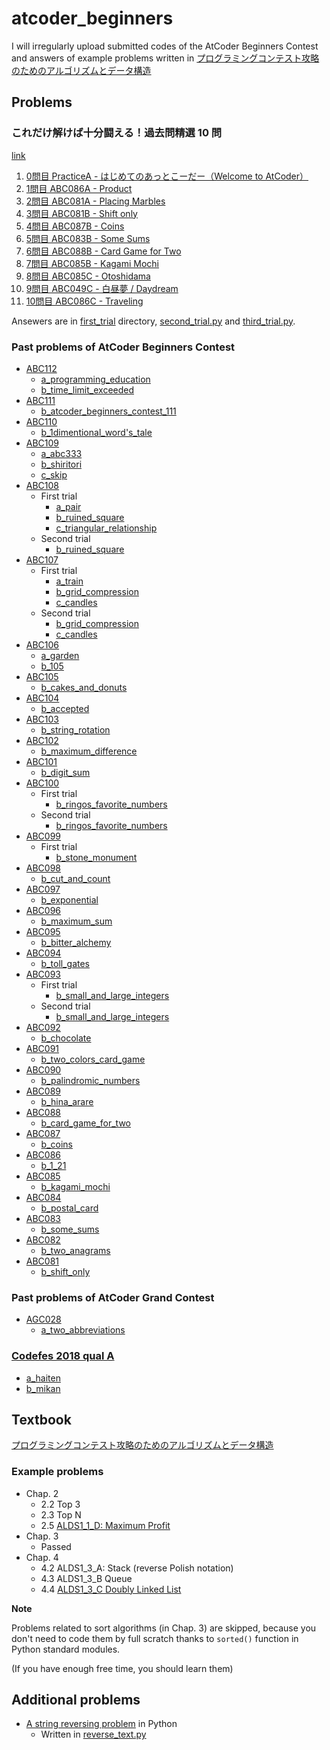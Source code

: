 # atcoder_beginners
I will irregularly upload submitted codes of the AtCoder Beginners Contest and answers of example problems written in [プログラミングコンテスト攻略のためのアルゴリズムとデータ構造](https://book.mynavi.jp/ec/products/detail/id=35408)

## Problems

### これだけ解けば十分闘える！過去問精選 10 問 

[link](https://qiita.com/drken/items/fd4e5e3630d0f5859067)

1. [0問目 PracticeA - はじめてのあっとこーだー（Welcome to AtCoder）](https://language-test-201603.contest.atcoder.jp/tasks/practice_1)
2. [1問目 ABC086A - Product](https://abc086.contest.atcoder.jp/tasks/abc086_a)
3. [2問目 ABC081A - Placing Marbles](https://abc081.contest.atcoder.jp/tasks/abc081_a)
4. [3問目 ABC081B - Shift only](https://abc081.contest.atcoder.jp/tasks/abc081_b)
5. [4問目 ABC087B - Coins](https://abc087.contest.atcoder.jp/tasks/abc087_b)
6. [5問目 ABC083B - Some Sums](https://abc083.contest.atcoder.jp/tasks/abc083_b)
7. [6問目 ABC088B - Card Game for Two](https://abc088.contest.atcoder.jp/tasks/abc088_b)
8. [7問目 ABC085B - Kagami Mochi](https://abc085.contest.atcoder.jp/tasks/abc085_b)
9. [8問目 ABC085C - Otoshidama](https://abc085.contest.atcoder.jp/tasks/abc085_c)
10. [9問目 ABC049C - 白昼夢 / Daydream](https://abc049.contest.atcoder.jp/tasks/arc065_a)
11. [10問目 ABC086C - Traveling](https://abc086.contest.atcoder.jp/tasks/arc089_a)

Ansewers are in [first_trial](https://github.com/ababa893/atcoder_beginners/tree/master/first_trial) directory, [second_trial.py](https://github.com/ababa893/atcoder_beginners/blob/master/second_trial.py) and [third_trial.py](https://github.com/ababa893/atcoder_beginners/blob/master/third_trial.py).

### Past problems of AtCoder Beginners Contest
- [ABC112](https://beta.atcoder.jp/contests/abc112)
    - [a_programming_education](https://github.com/ababa893/atcoder_beginners/blob/master/contest_112/a_programming_education.py)
    - [b_time_limit_exceeded](https://github.com/ababa893/atcoder_beginners/blob/master/contest_112/b_time_limit_exceeded.py)
- [ABC111](https://beta.atcoder.jp/contests/abc111)
    - [b_atcoder_beginners_contest_111](https://github.com/ababa893/atcoder_beginners/blob/master/contest_111/b_atcoder_beginners_contest_111.py)
- [ABC110](https://beta.atcoder.jp/contests/abc110)
    - [b_1dimentional_word's_tale](https://github.com/ababa893/atcoder_beginners/blob/master/contest_110/b_1dimentional_words_tale.py)
- [ABC109](https://beta.atcoder.jp/contests/abc109)
    - [a_abc333](https://github.com/ababa893/atcoder_beginners/blob/master/contest_109/a_abc333.py)
    - [b_shiritori](https://github.com/ababa893/atcoder_beginners/blob/master/contest_109/b_shiritori.py)
    - [c_skip](https://github.com/ababa893/atcoder_beginners/blob/master/contest_109/c_skip.py)
- [ABC108](https://beta.atcoder.jp/contests/abc108)
    - First trial
        - [a_pair](https://github.com/ababa893/atcoder_beginners/blob/master/contest_108/a_pair.py)
        - [b_ruined_square](https://github.com/ababa893/atcoder_beginners/blob/master/contest_108/b_ruined_square.py)
        - [c_triangular_relationship](https://github.com/ababa893/atcoder_beginners/blob/master/contest_108/c_triangular_relationship.py) 
    - Second trial
        - [b_ruined_square](https://github.com/ababa893/atcoder_beginners/blob/master/contest_108/b_ruined_square_2nd.py)
- [ABC107](https://beta.atcoder.jp/contests/abc107)
    - First trial
        - [a_train](https://github.com/ababa893/atcoder_beginners/blob/master/contest_107/a_train.py)
        - [b_grid_compression](https://github.com/ababa893/atcoder_beginners/blob/master/contest_107/b_grid_compression.py)
        - [c_candles]()
    - Second trial
        - [b_grid_compression](https://github.com/ababa893/atcoder_beginners/blob/master/contest_107/b_grid_compression_2nd.py)
        - [c_candles]()
- [ABC106](https://beta.atcoder.jp/contests/abc106/)
    - [a_garden](https://github.com/ababa893/atcoder_beginners/blob/master/contest_106/a_garden.py)
    - [b_105](https://github.com/ababa893/atcoder_beginners/blob/master/contest_106/b_105.py)
- [ABC105](https://beta.atcoder.jp/contests/abc105)
    - [b_cakes_and_donuts](https://github.com/ababa893/atcoder_beginners/blob/master/contest_105/b_cakes_and_donuts.py)
- [ABC104](https://beta.atcoder.jp/contests/abc104)
    - [b_accepted](https://github.com/ababa893/atcoder_beginners/blob/master/contest_104/b_accepted.py)
- [ABC103](https://beta.atcoder.jp/contests/abc103)
    - [b_string_rotation](https://github.com/ababa893/atcoder_beginners/blob/master/contest_103/b_string_rotation.py)
- [ABC102](https://beta.atcoder.jp/contests/abc102)
    - [b_maximum_difference](https://github.com/ababa893/atcoder_beginners/blob/master/contest_102/b_maximum_difference.py)
- [ABC101](https://beta.atcoder.jp/contests/abc101/)
    - [b_digit_sum](https://github.com/ababa893/atcoder_beginners/blob/master/contest_101/b_digit_sum.py)
- [ABC100](https://beta.atcoder.jp/contests/abc100/)
    - First trial
        - [b_ringos_favorite_numbers](https://github.com/ababa893/atcoder_beginners/blob/master/contest_100/b_ringos_favorite_numbers.py)
    - Second trial
        - [b_ringos_favorite_numbers](https://github.com/ababa893/atcoder_beginners/blob/master/contest_100/b_ringos_favorite_numbers_2nd.py)   
- [ABC099](https://beta.atcoder.jp/contests/abc099)
    - First trial
        - [b_stone_monument](https://github.com/ababa893/atcoder_beginners/blob/master/contest_099/b_stone_monument.py)  
- [ABC098](https://beta.atcoder.jp/contests/abc098)
    - [b_cut_and_count](https://github.com/ababa893/atcoder_beginners/blob/master/contest_098/b_cut_and_count.py)
- [ABC097](https://beta.atcoder.jp/contests/abc097)
    - [b_exponential](https://github.com/ababa893/atcoder_beginners/blob/master/contest_097/b_exponential.py)
- [ABC096](https://beta.atcoder.jp/contests/abc096)
    - [b_maximum_sum](https://github.com/ababa893/atcoder_beginners/blob/master/contest_096/b_maximum_sum.py)
- [ABC095](https://beta.atcoder.jp/contests/abc095)
    - [b_bitter_alchemy](https://github.com/ababa893/atcoder_beginners/blob/master/contest_095/b_bitter_alchemy.py)
- [ABC094](https://beta.atcoder.jp/contests/abc094)
    - [b_toll_gates](https://github.com/ababa893/atcoder_beginners/blob/master/contest_094/b_toll_gates.py)
- [ABC093](https://beta.atcoder.jp/contests/abc093)
    - First trial
        - [b_small_and_large_integers](https://github.com/ababa893/atcoder_beginners/blob/master/contest_093/b_small_and_large_integers.py)
    - Second trial
        - [b_small_and_large_integers](https://github.com/ababa893/atcoder_beginners/blob/master/contest_093/b_small_and_large_integers_2nd.py)
- [ABC092](https://beta.atcoder.jp/contests/abc092)
    - [b_chocolate](https://github.com/ababa893/atcoder_beginners/blob/master/contest_092/b_chocolate.py)
- [ABC091](https://beta.atcoder.jp/contests/abc091)
    - [b_two_colors_card_game](https://github.com/ababa893/atcoder_beginners/blob/master/contest_091/b_two_colors_card_game.py)
- [ABC090](https://beta.atcoder.jp/contests/abc090)
    - [b_palindromic_numbers](https://github.com/ababa893/atcoder_beginners/blob/master/contest_090/b_palindromic_numbers.py)
- [ABC089](https://beta.atcoder.jp/contests/abc089)
    - [b_hina_arare](https://github.com/ababa893/atcoder_beginners/blob/master/contest_089/b_hina_arare.py)
- [ABC088](https://beta.atcoder.jp/contests/abc088)
    - [b_card_game_for_two](https://github.com/ababa893/atcoder_beginners/blob/master/contest_088/b_card_game_for_two.py)
- [ABC087](https://beta.atcoder.jp/contests/abc087)
    - [b_coins](https://github.com/ababa893/atcoder_beginners/blob/master/contest_087/b_coins.py)
- [ABC086](https://beta.atcoder.jp/contests/abc086)
    - [b_1_21](https://github.com/ababa893/atcoder_beginners/blob/master/contest_086/b_1_21.py)
- [ABC085](https://beta.atcoder.jp/contests/abc085)
    - [b_kagami_mochi](https://github.com/ababa893/atcoder_beginners/blob/master/contest_085/b_kagami_mochi.py)
- [ABC084](https://beta.atcoder.jp/contests/abc084)
    - [b_postal_card](https://github.com/ababa893/atcoder_beginners/blob/master/contest_084/b_postal_card.py)
- [ABC083](https://beta.atcoder.jp/contests/abc083)
    - [b_some_sums](https://github.com/ababa893/atcoder_beginners/blob/master/contest_083/b_some_sums.py)
- [ABC082](https://beta.atcoder.jp/contests/abc082)
    - [b_two_anagrams](https://github.com/ababa893/atcoder_beginners/blob/master/contest_082/b_two_anagrams.py)
- [ABC081](https://beta.atcoder.jp/contests/abc081)
    - [b_shift_only](https://github.com/ababa893/atcoder_beginners/blob/master/contest_081/b_shift_only.py)


### Past problems of AtCoder Grand Contest
- [AGC028](https://beta.atcoder.jp/contests/agc028/)
    - [a_two_abbreviations](https://github.com/ababa893/atcoder_beginners/blob/master/agc_028/a_two_abbreviations.py)

### [Codefes 2018 qual A](https://code-festival-2018-quala.contest.atcoder.jp/)
- [a_haiten](https://github.com/ababa893/atcoder_beginners/blob/master/codefes_2018_qual_a/a_haiten.py)
- [b_mikan](https://github.com/ababa893/atcoder_beginners/blob/master/codefes_2018_qual_a/b_mikan.py)


## Textbook
[プログラミングコンテスト攻略のためのアルゴリズムとデータ構造](https://book.mynavi.jp/ec/products/detail/id=35408)

### Example problems
- Chap. 2
    - 2.2 Top 3
    - 2.3 Top N
    - 2.5 [ALDS1_1_D: Maximum Profit](http://judge.u-aizu.ac.jp/onlinejudge/description.jsp?id=ALDS1_1_D&lang=jp)
- Chap. 3
    - Passed
- Chap. 4
    - 4.2 ALDS1_3_A: Stack (reverse Polish notation)
    - 4.3 ALDS1_3_B Queue
    - 4.4 [ALDS1_3_C Doubly Linked List](http://judge.u-aizu.ac.jp/onlinejudge/description.jsp?id=ALDS1_3_C&lang=jp)

**Note**

Problems related to sort algorithms (in Chap. 3) are skipped, because you don't need to code them by full scratch thanks to `sorted()` function in Python standard modules.

(If you have enough free time, you should learn them)

## Additional problems
- [A string reversing problem](https://qiita.com/imadedede/items/055fa0c4eac7e0a07cf1) in Python 
    - Written in [reverse_text.py](https://github.com/ababa893/atcoder_beginners/blob/master/reverse_text.py)